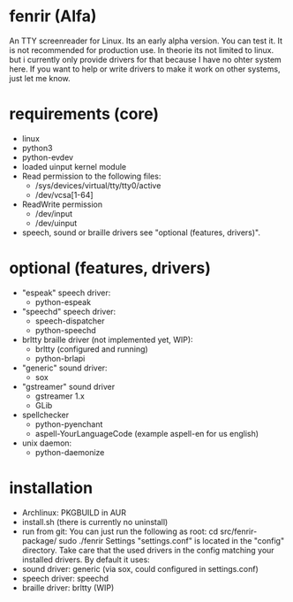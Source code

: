 # fenrir (Alfa)
An TTY screenreader for Linux.
Its an early alpha version. You can test it. It is not recommended for production use. In theorie its not limited to linux. but i currently only provide drivers for that because I have no ohter system here. If you want to help or write drivers to make it work on other systems, just let me know.

# requirements (core)
- linux
- python3
- python-evdev
- loaded uinput kernel module
- Read permission to the following files:
  - /sys/devices/virtual/tty/tty0/active
  - /dev/vcsa[1-64]
- ReadWrite permission 
  - /dev/input
  - /dev/uinput
- speech, sound or braille drivers see "optional (features, drivers)".

# optional (features, drivers)
- "espeak" speech driver:
  - python-espeak
- "speechd" speech driver:
  - speech-dispatcher
  - python-speechd
- brltty braille driver (not implemented yet, WIP):
  - brltty (configured and running)
  - python-brlapi
- "generic" sound driver:
  - sox
- "gstreamer" sound driver
  - gstreamer 1.x
  - GLib
- spellchecker
  - python-pyenchant
  - aspell-YourLanguageCode (example aspell-en for us english)
- unix daemon:
  - python-daemonize

# installation
- Archlinux: PKGBUILD in AUR
- install.sh (there is currently no uninstall)
- run from git:
You can just run the following as root:
cd src/fenrir-package/
sudo ./fenrir
Settings "settings.conf" is located in the "config" directory.
Take care that the used drivers in the config matching your installed drivers. 
By default it uses:
- sound driver: generic (via sox, could configured in settings.conf)
- speech driver: speechd
- braille driver: brltty (WIP)
